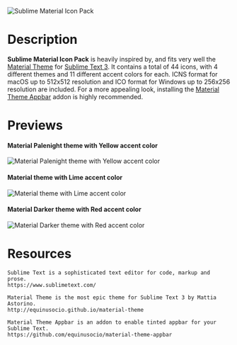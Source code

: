![Sublime Material Icon Pack](http://i.imgur.com/PKSRTs5.png)

# Description

**Sublime Material Icon Pack** is heavily inspired by, and fits very well the [Material Theme](http://equinusocio.github.io/material-theme) for [Sublime Text 3](https://www.sublimetext.com/). It contains a total of 44 icons, with 4 different themes and 11 different accent colors for each. ICNS format for macOS up to 512x512 resolution and ICO format for Windows up to 256x256 resolution are included. For a more appealing look, installing the [Material Theme Appbar](https://github.com/equinusocio/material-theme-appbar) addon is highly recommended.

# Previews

#### Material Palenight theme with Yellow accent color
![Material Palenight theme with Yellow accent color](http://i.imgur.com/GIKXgLT.png)

#### Material theme with Lime accent color
![Material theme with Lime accent color](http://i.imgur.com/OIKtgOx.png)

#### Material Darker theme with Red accent color
![Material Darker theme with Red accent color](http://i.imgur.com/yNiy934.png)

# Resources

```
Sublime Text is a sophisticated text editor for code, markup and prose.
https://www.sublimetext.com/
```
```
Material Theme is the most epic theme for Sublime Text 3 by Mattia Astorino.
http://equinusocio.github.io/material-theme
```
```
Material Theme Appbar is an addon to enable tinted appbar for your Sublime Text.
https://github.com/equinusocio/material-theme-appbar
```